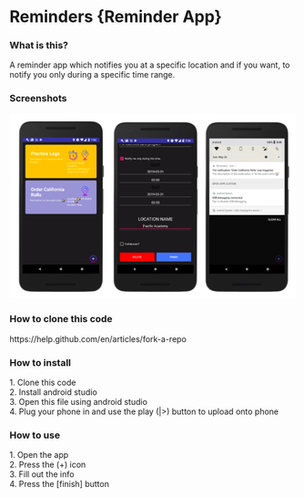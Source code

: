 # Reminders {Reminder App}

<h3>What is this?</h3>
  A reminder app which notifies you at a specific location and if you want, to notify you only during a specific time range.

<h3>Screenshots</h3>
  <img src="Screenshots/Screen Shot 2019-05-28 at 10.14.38 PM.png"/>

<h3>How to clone this code</h3>
  https://help.github.com/en/articles/fork-a-repo

<h3>How to install</h3>
1. Clone this code <br>
2. Install android studio <br>
3. Open this file using android studio <br>
4. Plug your phone in and use the play (|>) button to upload onto phone <br>

<h3> How to use </h3>
1. Open the app <br>
2. Press the (+) icon <br>
3. Fill out the info <br>
4. Press the [finish] button <br>

